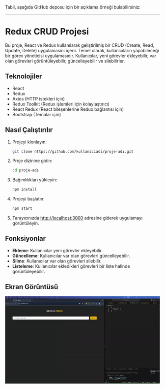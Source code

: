 Tabii, aşağıda GitHub deposu için bir açıklama örneği bulabilirsiniz:

---

# Redux CRUD Projesi

Bu proje, React ve Redux kullanılarak geliştirilmiş bir CRUD (Create, Read, Update, Delete) uygulamasını içerir. Temel olarak, kullanıcıların yapabileceği bir görev yöneticisi uygulamasıdır. Kullanıcılar, yeni görevler ekleyebilir, var olan görevleri görüntüleyebilir, güncelleyebilir ve silebilirler.

## Teknolojiler

- React
- Redux
- Axios (HTTP istekleri için)
- Redux Toolkit (Redux işlemleri için kolaylaştırıcı)
- React Redux (React bileşenlerine Redux bağlantısı için)
- Bootstrap (Temalar için)

## Nasıl Çalıştırılır

1. Projeyi klonlayın:

   ```bash
   git clone https://github.com/kullaniciadi/proje-adı.git
   ```

2. Proje dizinine gidin:

   ```bash
   cd proje-adı
   ```

3. Bağımlılıkları yükleyin:

   ```bash
   npm install
   ```

4. Projeyi başlatın:

   ```bash
   npm start
   ```

5. Tarayıcınızda [http://localhost:3000](http://localhost:3000) adresine giderek uygulamayı görüntüleyin.

## Fonksiyonlar

- **Ekleme**: Kullanıcılar yeni görevler ekleyebilir.
- **Güncelleme**: Kullanıcılar var olan görevleri güncelleyebilir.
- **Silme**: Kullanıcılar var olan görevleri silebilir.
- **Listeleme**: Kullanıcılar ekledikleri görevleri bir liste halinde görüntüleyebilir.

## Ekran Görüntüsü

![](cr.gif)

